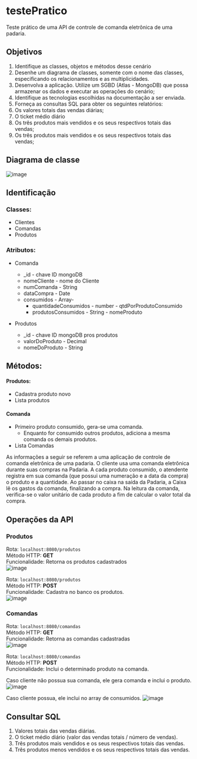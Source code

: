 # testePratico

Teste prático de uma API de controle de comanda eletrônica de uma padaria.

## Objetivos

1. Identifique as classes, objetos e métodos desse cenário
2. Desenhe um diagrama de classes, somente com o nome das classes, especificando os relacionamentos e as multiplicidades.
3. Desenvolva a aplicação. Utilize um SGBD (Atlas - MongoDB) que possa armazenar os dados e executar as operações do cenário;
4. Identifique as tecnologias escolhidas na documentação a ser enviada.
5. Forneça as consultas SQL para obter os seguintes relatórios:
6. Os valores totais das vendas diárias;
7. O ticket médio diário
8. Os três produtos mais vendidos e os seus respectivos totais das vendas;
9. Os três produtos mais vendidos e os seus respectivos totais das vendas;

## Diagrama de classe
![image](https://user-images.githubusercontent.com/65087142/156045591-73a74878-e0b9-415e-904e-ed36e27e89fc.png)

## Identificação

### Classes:

- Clientes
- Comandas
- Produtos

### Atributos:

- Comanda

  - \_id - chave ID mongoDB
  - nomeCliente - nome do Cliente
  - numComanda - String
  - dataCompra - Date
  - consumidos - Array-
    - quantidadeConsumidos - number - qtdPorProdutoConsumido
    - produtosConsumidos - String - nomeProduto

- Produtos
  - \_id - chave ID mongoDB pros produtos
  - valorDoProduto - Decimal
  - nomeDoProduto - String

## Métodos:

#### Produtos:

- Cadastra produto novo
- Lista produtos

#### Comanda

- Primeiro produto consumido, gera-se uma comanda.
  - Enquanto for consumido outros produtos, adiciona a mesma comanda os demais produtos.
- Lista Comandas

As informações a seguir se referem a uma aplicação de controle de comanda eletrônica de uma padaria.
O cliente usa uma comanda eletrônica durante suas compras na Padaria.
A cada produto consumido, o atendente registra em sua comanda (que possui uma numeração e a data da compra) o produto e a quantidade.
Ao passar no caixa na saída da Padaria, a Caixa lê os gastos da comanda, finalizando a compra.
Na leitura da comanda, verifica-se o valor unitário de cada produto a fim de calcular o valor total da compra.

## Operações da API
### Produtos
Rota: `localhost:8080/produtos`  
Método HTTP: **GET**  
Funcionalidade: Retorna os produtos cadastrados  
![image](https://user-images.githubusercontent.com/65087142/156045801-bceb7f95-2334-4154-b0cf-4043aa393ec7.png)

Rota: `localhost:8080/produtos`  
Método HTTP: **POST**  
Funcionalidade: Cadastra no banco os produtos.  
![image](https://user-images.githubusercontent.com/65087142/156045865-644627cc-15ff-4023-a08d-4a4cf8423160.png)

### Comandas
Rota: `localhost:8080/comandas`  
Método HTTP: **GET**  
Funcionalidade: Retorna as comandas cadastradas  
![image](https://user-images.githubusercontent.com/65087142/156045903-31dd1072-9d21-4015-9162-323370c4ef61.png)

Rota: `localhost:8080/comandas`  
Método HTTP: **POST**  
Funcionalidade: Inclui o determinado produto na comanda.  

Caso cliente não possua sua comanda, ele gera comanda e inclui o produto.
![image](https://user-images.githubusercontent.com/65087142/156045966-a5b07802-e368-4028-9dc7-a933a0de0187.png)

Caso cliente possua, ele inclui no array de consumidos.
![image](https://user-images.githubusercontent.com/65087142/156045981-dbdcfc3b-6d6c-42d7-9da3-1f81ec0e8712.png)

## Consultar SQL
1. Valores totais das vendas diárias.
2. O ticket médio diário (valor das vendas totais / número de vendas).
3. Três produtos mais vendidos e os seus respectivos totais das vendas.
4. Três produtos menos vendidos e os seus respectivos totais das vendas.
